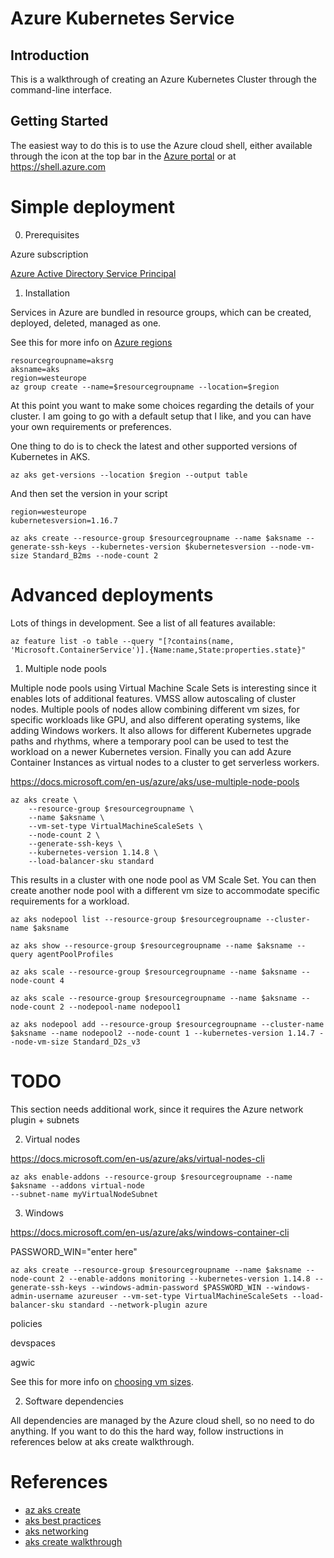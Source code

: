 # Azure Kubernetes Service 

## Introduction
This is a walkthrough of creating an Azure Kubernetes Cluster through the command-line interface.

## Getting Started
The easiest way to do this is to use the Azure cloud shell, either available through the icon at the top bar in the [Azure portal](https://portal.azure.com) or at https://shell.azure.com

# Simple deployment

0. Prerequisites

Azure subscription

[Azure Active Directory Service Principal](https://docs.microsoft.com/en-us/azure/aks/kubernetes-service-principal)

1.	Installation

Services in Azure are bundled in resource groups, which can be created, deployed, deleted, managed as one. 

See this for more info on [Azure regions](https://azure.microsoft.com/en-us/global-infrastructure/locations/)

```
resourcegroupname=aksrg
aksname=aks
region=westeurope
az group create --name=$resourcegroupname --location=$region

```
At this point you want to make some choices regarding the details of your cluster. I am going to go with a default setup that I like, and you can have your own requirements or preferences.

One thing to do is to check the latest and other supported versions of Kubernetes in AKS. 

```
az aks get-versions --location $region --output table

```
And then set the version in your script

```
region=westeurope
kubernetesversion=1.16.7

az aks create --resource-group $resourcegroupname --name $aksname --generate-ssh-keys --kubernetes-version $kubernetesversion --node-vm-size Standard_B2ms --node-count 2 
```

# Advanced deployments

Lots of things in development. See a list of all features available:
```
az feature list -o table --query "[?contains(name, 'Microsoft.ContainerService')].{Name:name,State:properties.state}"
```

1. Multiple node pools

Multiple node pools using Virtual Machine Scale Sets is interesting since it enables lots of additional features. VMSS allow autoscaling of cluster nodes. Multiple pools of nodes allow combining different vm sizes, for specific workloads like GPU, and also different operating systems, like adding Windows workers. It also allows for different Kubernetes upgrade paths and rhythms, where a temporary pool can be used to test the workload on a newer Kubernetes version. Finally you can add Azure Container Instances as virtual nodes to a cluster to get serverless workers.

https://docs.microsoft.com/en-us/azure/aks/use-multiple-node-pools
```
az aks create \
    --resource-group $resourcegroupname \
    --name $aksname \
    --vm-set-type VirtualMachineScaleSets \
    --node-count 2 \
    --generate-ssh-keys \
    --kubernetes-version 1.14.8 \
    --load-balancer-sku standard
```
This results in a cluster with one node pool as VM Scale Set. You can then create another node pool with a different vm size to accommodate specific requirements for a workload. 

```
az aks nodepool list --resource-group $resourcegroupname --cluster-name $aksname

az aks show --resource-group $resourcegroupname --name $aksname --query agentPoolProfiles

az aks scale --resource-group $resourcegroupname --name $aksname --node-count 4

az aks scale --resource-group $resourcegroupname --name $aksname --node-count 2 --nodepool-name nodepool1

az aks nodepool add --resource-group $resourcegroupname --cluster-name $aksname --name nodepool2 --node-count 1 --kubernetes-version 1.14.7 --node-vm-size Standard_D2s_v3
```

# TODO

This section needs additional work, since it requires the Azure network plugin + subnets

2. Virtual nodes

https://docs.microsoft.com/en-us/azure/aks/virtual-nodes-cli

```
az aks enable-addons --resource-group $resourcegroupname --name $aksname --addons virtual-node 
--subnet-name myVirtualNodeSubnet
```

3. Windows

https://docs.microsoft.com/en-us/azure/aks/windows-container-cli

PASSWORD_WIN="enter here"

```
az aks create --resource-group $resourcegroupname --name $aksname --node-count 2 --enable-addons monitoring --kubernetes-version 1.14.8 --generate-ssh-keys --windows-admin-password $PASSWORD_WIN --windows-admin-username azureuser --vm-set-type VirtualMachineScaleSets --load-balancer-sku standard --network-plugin azure
```


policies

devspaces

agwic





See this for more info on [choosing vm sizes](./choose_vm_size.md).

2.	Software dependencies

All dependencies are managed by the Azure cloud shell, so no need to do anything. If you want to do this the hard way, follow instructions in references below at aks create walkthrough. 

# References
- [az aks create](https://docs.microsoft.com/en-us/cli/azure/aks?view=azure-cli-latest#az-aks-create)
- [aks best practices](https://docs.microsoft.com/en-us/azure/aks/best-practices)
- [aks networking](https://docs.microsoft.com/en-us/azure/aks/concepts-network)
- [aks create walkthrough](https://docs.microsoft.com/en-us/azure/aks/kubernetes-walkthrough)